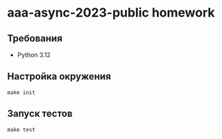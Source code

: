 # aaa-async-2023-public homework

## Требования

- Python 3.12

## Настройка окружения

`make init`

## Запуск тестов

`make test`
